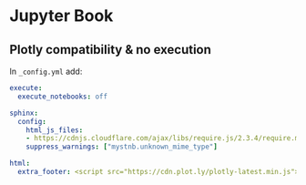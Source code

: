 # Jupyter Book 


## Plotly compatibility & no execution

In `_config.yml` add:


```yaml
execute:
  execute_notebooks: off

sphinx:
  config:
    html_js_files:
    - https://cdnjs.cloudflare.com/ajax/libs/require.js/2.3.4/require.min.js
    suppress_warnings: ["mystnb.unknown_mime_type"]

html:
  extra_footer: <script src="https://cdn.plot.ly/plotly-latest.min.js"></script>
```
